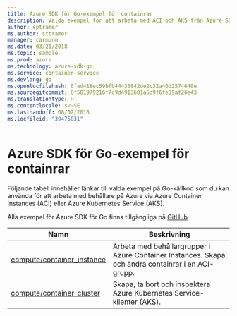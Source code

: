 ```yaml
---
title: Azure SDK för Go-exempel för containrar
description: Valda exempel för att arbeta med ACI och AKS från Azure SDK för Go.
author: sptramer
ms.author: sttramer
manager: carmonm
ms.date: 03/21/2018
ms.topic: sample
ms.prod: azure
ms.technology: azure-sdk-go
ms.service: container-service
ms.devlang: go
ms.openlocfilehash: 6fad418ec59bfb44433842de2c32a40d2574640e
ms.sourcegitcommit: 0f581979216f7c9d4913681a6d9f6fe09af26e43
ms.translationtype: HT
ms.contentlocale: sv-SE
ms.lasthandoff: 08/02/2018
ms.locfileid: "39475831"
---
```

# <a name="azure-sdk-for-go-samples-for-containers"></a>Azure SDK för Go-exempel för containrar

Följande tabell innehåller länkar till valda exempel på Go-källkod som du kan använda för att arbeta med behållare på Azure via Azure Container Instances (ACI) eller Azure Kubernetes Service (AKS). 

Alla exempel för Azure SDK för Go finns tillgängliga på [GitHub](https://github.com/Azure-Samples/azure-sdk-for-go-samples).

| Namn | Beskrivning |
|------|-------------|
| [compute/container_instance](https://github.com/Azure-Samples/azure-sdk-for-go-samples/blob/master/compute/container_instance.go) | Arbeta med behållargrupper i Azure Container Instances. Skapa och ändra containrar i en ACI-grupp. |
| [compute/container_cluster](https://github.com/Azure-Samples/azure-sdk-for-go-samples/blob/master/compute/container_cluster.go) | Skapa, ta bort och inspektera Azure Kubernetes Service-klienter (AKS). |
